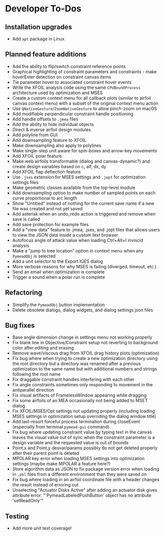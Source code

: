 Developer To-Dos
================

Installation upgrades
---------------------
- Add `apt` package in Linux

Planned feature additions
-------------------------
- Add the ability to flip/switch constraint reference points
- Graphical highlighting of constraint parameters and constraints - make hoverEnter detection on constraint canvas items
- Tie parameter hover to associated constraint hover events
- Write the XFOIL analysis code using the same `CPUBoundProcess` architecture used by optimization and MSES
- Create a custom context menu for all callback plots (similar to airfoil canvas context menu) with a subset of the
  original context menu action
- Use `QNativeGesture`/`ZoomNativeGesture` to allow pinch-zoom on macOS
- Add modifiable perpendicular constraint handle positioning
- Add handle offsets to `.jmea` files
- Add the ability to hide individual objects
- Direct & inverse airfoil design modules
- Add polyline from GUI
- Add downsampling feature to XFOIL
- Make downsampling also apply to polylines
- Make single-step unit aware for spin-boxes and arrow-key movements
- Add XFOIL polar feature
- Make web airfoils transformable (dialog and canvas-dynamic?) and create design variables based on
  c, alf, dx, dy
- Add XFOIL flap deflection feature
- Use `.jses` extension for MSES settings and `.jopt` for optimization settings files
- Make geometric classes available from the top-level module
- Add downsampling option to make number of sampled points on each curve proportional to arc length
- Show "Untitled" instead of nothing for the current save name if a new file was created and not
  yet saved
- Add asterisk when an undo_redo action is triggered and remove when save is called
- Add save protection for example files
- Add a "view data" feature to .jmea, .jses, and .jopt files that allows users to view the JSON
  data inside a custom text browser
- Autofocus angle of attack value when loading Ctrl+Alt+I inviscid analysis
- Make a "jump to tree location" option in context menu when any `PymeadObj` is selected
- Add a unit selector to the Export IGES dialog
- More verbose reasons for why MSES is failing (diverged, timeout, etc.)
- Send an email when optimization is complete
- Trigger a sound when a polar run is complete

Refactoring
-----------
- Simplify the `PymeadObj` button implementation
- Delete obsolete dialogs, dialog widgets, and dialog settings json files

Bug fixes
---------
- Base angle dimension change in settings menu not working properly
- Fix blank line in Objective/Constraint setup not reverting to background color after editing and erasing
- Remove wave/viscous drag from XFOIL drag history plots (optimization)
- Fix bug where when trying to create a new optimization directory using the root directory but a directory was renamed
  after a previous optimization to the same name but with additional numbers and strings following the root name
- Fix draggable constraint handles interfering with each other
- Fix angle constraints sometimes only responding to movement in the antiparallel direction
- Fix visual artifacts of FramelessWindow appearing while dragging
- Fix some airfoils of an MEA occasionally not being added to MSET dialog
- Fix XFOIL/MSES/Opt settings not updating properly (including loading MSES settings in optimization setup overriding 
  the dialog window title)
- Add last-resort forceful process termination during closeEvent (especially from terminal `pymead-gui` command)
- Fix bug where updating constraint value by typing text in the canvas leaves the visual value out of sync
  when the constraint parameter is a design variable and the requested value is out of bounds
- Point.x and Point.y desvar/params possibly do not get deleted properly after their parent point is deleted
- MPOLAR key error when loading MSES settings into optimization settings (maybe make MPOLAR a feature here?)
- Store algorithm data as JSON to fix package version error when loading in `.pkl` files from
  a different environment than they were saved on
- Fix bug where loading in an airfoil coordinate file with a header changes the result instead of erroring out
- Unselecting "Actuator Disks Active" after adding an actuator disk gives attribute error:
  "'PymeadLabeledPushButton' object has no attribute 'setReadOnly'"

Testing
-------
- Add more unit test coverage!
